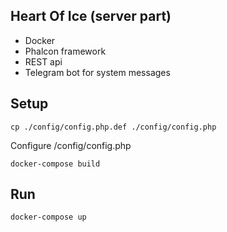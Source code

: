 Heart Of Ice (server part)
---
* Docker
* Phalcon framework
* REST api
* Telegram bot for system messages

Setup
---
`cp ./config/config.php.def ./config/config.php`

Configure /config/config.php

`docker-compose build`

Run
---
`docker-compose up`